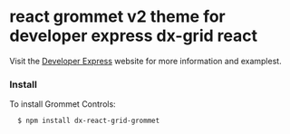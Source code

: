 # react grommet v2 theme for developer express dx-grid react

Visit the [Developer Express](https://devexpress.github.io/devextreme-reactive/react/grid/) website for more information and examplest.

### Install

  To install Grommet Controls:

  ```
    $ npm install dx-react-grid-grommet
  ```
